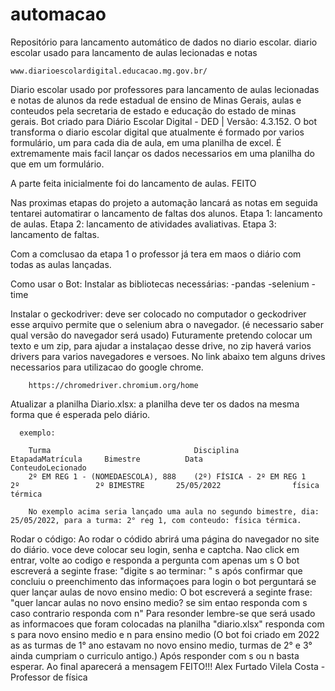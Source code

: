 # automacao
Repositório para lancamento automático de dados no diario escolar. diario escolar usado para lancamento de aulas lecionadas e notas

    www.diarioescolardigital.educacao.mg.gov.br/

Diario escolar usado por professores para lancamento de aulas lecionadas e notas de alunos da rede estadual de ensino de Minas Gerais, aulas e conteudos pela secretaria de estado e educação do estado de minas gerais.
Bot criado para Diário Escolar Digital - DED | Versão: 4.3.152.
O bot transforma o diario escolar digital que atualmente é formado por varios formulário, um para cada dia de aula, em uma planilha de excel.
É extremamente mais facil lançar os dados necessarios em uma planilha do que em um formulário.

A parte feita inicialmente foi do lancamento de aulas. FEITO

Nas proximas etapas do projeto a automação lancará as notas em seguida tentarei automatirar o lancamento de faltas dos alunos.
  Etapa 1: lancamento de aulas.
  Etapa 2: lancamento de atividades avaliativas.
  Etapa 3: lancamento de faltas.

Com a comclusao da etapa 1 o professor já tera em maos o diário com todas as aulas lançadas.

Como usar o Bot:
  Instalar as bibliotecas necessárias:
    -pandas
    -selenium
    -time
    
  Instalar o geckodriver:
    deve ser colocado no computador o geckodriver esse arquivo permite que o selenium abra o navegador. (é necessario saber qual versão do navegador será usado)
        Futuramente pretendo colocar um texto e um zip, para ajudar a instalaçao desse drive, no zip haverá varios drivers para varios navegadores e versoes.
        No link abaixo tem alguns drives necessarios para utilizacao do google chrome.
        
        https://chromedriver.chromium.org/home
        
  Atualizar a planilha Diario.xlsx:
    a planilha deve ter os dados na mesma forma que é esperada pelo diário.
    
      exemplo:
      
        Turma	                             Disciplina	                     EtapadaMatrícula	  Bimestre          Data	                  ConteudoLecionado	
        2º EM REG 1 - (NOMEDAESCOLA), 888	 (2º) FÍSICA - 2º EM REG 1	     2º	                2º BIMESTRE	      25/05/2022	            física térmica 
        
        No exemplo acima seria lançado uma aula no segundo bimestre, dia: 25/05/2022, para a turma: 2° reg 1, com conteudo: física térmica.
     
 
  Rodar o código:
    Ao rodar o códido abrirá uma página do navegador no site do diário.
    voce deve colocar seu login, senha e captcha.
    Nao click em entrar, volte ao codigo e responda a pergunta com apenas um s
      O bot escreverá a seginte frase: 
                                        "digite  s  ao terminar: " s
    após confirmar que concluiu o preenchimento das informaçoes para login o bot perguntará se quer lançar aulas de novo ensino medio:
      O bot escreverá a seginte frase:  
                                         "quer lancar aulas no novo ensino medio? 
                                          se sim entao responda com s 
                                          caso contrario responda com n"
      Para resonder lembre-se que será usado as informacoes que foram colocadas na planilha "diario.xlsx"
      responda com s para novo ensino medio e n para ensino medio 
        (O bot foi criado em 2022 as as turmas de 1° ano estavam no novo ensino medio, turmas de 2° e 3° ainda cumpriam o curriculo antigo.)
      Após responder com s ou n basta esperar. 
      Ao final aparecerá a mensagem FEITO!!!
                                                                                               Alex Furtado Vilela Costa - Professor de física  
    
    
    
